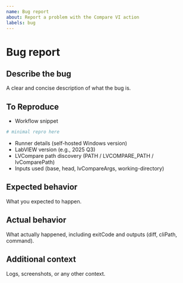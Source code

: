 ```yaml
---
name: Bug report
about: Report a problem with the Compare VI action
labels: bug
---
```


# Bug report

## Describe the bug

A clear and concise description of what the bug is.

## To Reproduce

- Workflow snippet

```yaml
# minimal repro here
```

- Runner details (self-hosted Windows version)
- LabVIEW version (e.g., 2025 Q3)
- LVCompare path discovery (PATH / LVCOMPARE_PATH / lvComparePath)
- Inputs used (base, head, lvCompareArgs, working-directory)

## Expected behavior

What you expected to happen.

## Actual behavior

What actually happened, including exitCode and outputs (diff, cliPath, command).

## Additional context

Logs, screenshots, or any other context.
